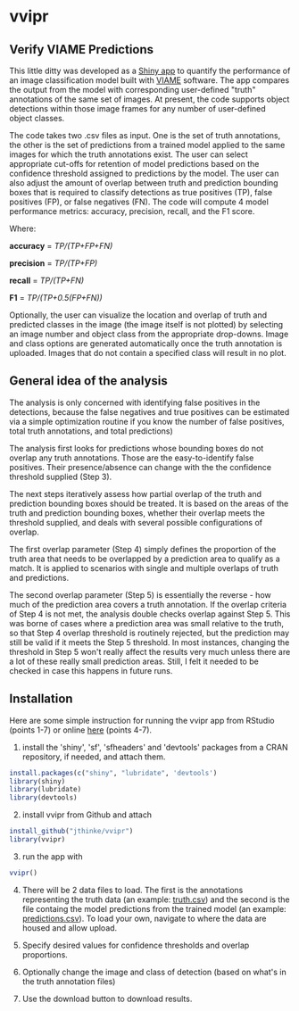 #  vvipr
## Verify VIAME Predictions

This little ditty was developed as a [Shiny app](https://shiny.rstudio.com/) to quantify the performance of an image classification model built with [VIAME](https://www.viametoolkit.org/) software. The app compares the output from the model with corresponding user-defined "truth" annotations of the same set of images. At present, the code supports object detections within those image frames for any number of user-defined object classes.

The code takes two .csv files as input. One is the set of truth annotations, the other is the set of predictions from a trained model applied to the same images for which the truth annotations exist. The user  can select appropriate cut-offs for retention of model predictions based on the confidence threshold assigned to predictions by the model. The user can also adjust the amount of overlap between truth and prediction bounding boxes that is required to classify detections as true positives (TP), false positives (FP), or false negatives (FN). The code will compute 4 model performance metrics: accuracy, precision, recall, and the F1 score. 

Where:

**accuracy** = *TP/(TP+FP+FN)*

**precision** = *TP/(TP+FP)*

**recall** = *TP/(TP+FN)*

**F1** = *TP/(TP+0.5(FP+FN))*


Optionally, the user can visualize the location and overlap of truth and predicted classes in the image (the image itself is not plotted) by selecting an image number and object class from the appropriate drop-downs. Image and class options are generated automatically once the truth annotation is uploaded. Images that do not contain a specified class will result in no plot. 

## General idea of the analysis

The analysis is only concerned with identifying false positives in the detections, because the false negatives and true positives can be estimated via a simple optimization routine if you know the  number of false positives, total truth annotations, and total predictions) 

The analysis first looks for predictions whose bounding boxes do not overlap any truth annotations. Those are the easy-to-identify false positives. Their presence/absence can change with the the confidence threshold supplied (Step 3).

The next steps iteratively assess how partial overlap of the truth and prediction bounding boxes should be treated. It is based on the areas of the truth and prediction bounding boxes, whether their overlap meets the threshold supplied, and deals with several possible configurations of overlap. 

The first overlap parameter (Step 4) simply defines the proportion of the truth area that needs to be overlapped by a prediction area to qualify as a match. It is applied to scenarios with single and multiple overlaps of truth and predictions.

The second overlap parameter (Step 5) is essentially the reverse - how much of the prediction area covers a truth annotation. If the overlap criteria of Step 4 is not met, the analysis double checks overlap against Step 5. This was borne of cases where a prediction area was small relative to the truth, so that Step 4 overlap threshold is routinely rejected, but the prediction may still be valid if it meets the Step 5 threshold.  In most instances, changing  the threshold in Step 5 won't really affect the results very much unless there are a lot of these really small prediction areas. Still, I felt it needed to be checked in case this happens in future runs.

## Installation

Here are some simple instruction for running the vvipr app from RStudio (points 1-7) or online [here](https://jefferson.shinyapps.io/vvipr/) (points 4-7).

1) install the 'shiny', 'sf', 'sfheaders'  and 'devtools' packages from a CRAN repository, if needed, and attach them. 
 ```r
install.packages(c("shiny", "lubridate", 'devtools')
library(shiny)
library(lubridate)
library(devtools)
```
2) install vvipr from Github and attach
```r
install_github("jthinke/vvipr")
library(vvipr)
```
3) run the app with 
```r
vvipr()
```

4) There will be 2 data files to load. The first is the annotations representing the truth data (an example: [truth.csv](https://github.com/jthinke/vvipr/blob/main/inst/extdata/peng4_truth.csv)) and the second is the file containg the model predictions from the trained model (an example: [predictions.csv](https://github.com/jthinke/vvipr/blob/main/inst/extdata/peng4_detections.csv)). To load your own, navigate to where the data are housed and allow upload. 

5) Specify desired values for confidence thresholds and overlap proportions.

6) Optionally change the image and class of detection (based on what's in the truth annotation files) 

7) Use the download button to download results.